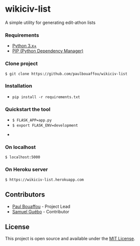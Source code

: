 # wikiciv-list

A simple utility for generating edit-athon lists

### Requirements

* [Python 3.x+](https://www.python.org/downloads/)
* [PIP (Python Dependency Manager)](https://pip.pypa.io/en/stable/installing/)

### Clone project

```$ git clone https://github.com/paulbouaffou/wikiciv-list```

### Installation
* `pip install -r requirements.txt`

### Quickstart the tool

* ```$ FLASK_APP=app.py```
* ```$ export FLASK_ENV=development```
* ```$ flask run
  ```

### On localhost
```$ localhost:5000```

### On Heroku server
```$ https://wikiciv-list.herokuapp.com```

## Contributors

* [Paul Bouaffou](https://github.com/paulbouaffou) - Project Lead
* [Samuel Guébo](https://github.com/samuelguebo) - Contributor


## License
This project is open source and available under the [MIT License](LICENSE).
